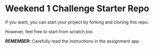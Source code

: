 # Weekend 1 Challenge Starter Repo

If you want, you can start your project by forking and cloning this repo.

However, feel free to start from scratch,too.

**REMEMBER:** Carefully read the instructions in the assignment app.
